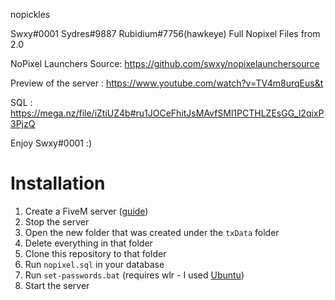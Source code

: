 nopickles

Swxy#0001 Sydres#9887 Rubidium#7756(hawkeye) Full Nopixel Files from 2.0

NoPixel Launchers Source: https://github.com/swxy/nopixelaunchersource

Preview of the server : https://www.youtube.com/watch?v=TV4m8urqEus&t

SQL : https://mega.nz/file/iZtiUZ4b#ru1JOCeFhitJsMAvfSMl1PCTHLZEsGG_l2qixP3PjzQ

Enjoy
Swxy#0001 :)


# Installation
1. Create a FiveM server ([guide](https://i.imgur.com/PltX24m.png))
2. Stop the server
3. Open the new folder that was created under the `txData` folder
4. Delete everything in that folder
5. Clone this repository to that folder
6. Run `nopixel.sql` in your database
7. Run `set-passwords.bat` (requires wlr - I used [Ubuntu](https://ubuntu.com/wsl))
8. Start the server
